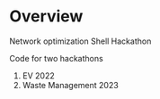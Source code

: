 # Overview

Network optimization Shell Hackathon 

Code for 
two hackathons


1. EV 2022
2. Waste Management 2023